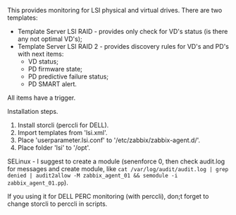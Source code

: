 This provides monitoring for LSI physical and virtual drives.
There are two templates:
  - Template Server LSI RAID - provides only check for VD's status (is there any not optimal VD's);
  - Template Server LSI RAID 2 - provides discovery rules for VD's and PD's with next items:
    - VD status;
    - PD firmware state;
    - PD predictive failure status;
    - PD SMART alert.

  All items have a trigger.

Installation steps.

1. Install storcli (perccli for DELL).
2. Import templates from 'lsi.xml'.
3. Place 'userparameter.lsi.conf' to '/etc/zabbix/zabbix-agent.d/'.
4. Place folder 'lsi' to '/opt'.

SELinux - I suggest to create a module (senenforce 0, then check audit.log for messages and create module, like ```cat /var/log/audit/audit.log | grep denied | audit2allow -M zabbix_agent_01 && semodule -i zabbix_agent_01.pp```).

If you using it for DELL PERC monitoring (with perccli), don;t forget to change storcli to perccli in scripts.
